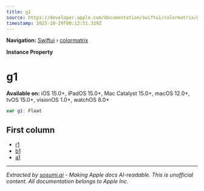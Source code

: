 ```yaml
---
title: g1
source: https://developer.apple.com/documentation/swiftui/colormatrix/g1
timestamp: 2025-10-29T00:12:51.319Z
---
```


**Navigation:** [Swiftui](/documentation/swiftui) › [colormatrix](/documentation/swiftui/colormatrix)

**Instance Property**

# g1

**Available on:** iOS 15.0+, iPadOS 15.0+, Mac Catalyst 15.0+, macOS 12.0+, tvOS 15.0+, visionOS 1.0+, watchOS 8.0+

```swift
var g1: Float
```

## First column

- [r1](/documentation/swiftui/colormatrix/r1)
- [b1](/documentation/swiftui/colormatrix/b1)
- [a1](/documentation/swiftui/colormatrix/a1)

---

*Extracted by [sosumi.ai](https://sosumi.ai) - Making Apple docs AI-readable.*
*This is unofficial content. All documentation belongs to Apple Inc.*
